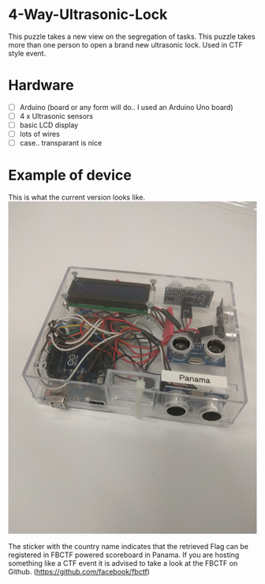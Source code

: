 # 4-Way-Ultrasonic-Lock
This puzzle takes a new view on the segregation of tasks. This puzzle takes more than one person to open a brand new ultrasonic lock. Used in CTF style event.

# Hardware
- [ ] Arduino (board or any form will do.. I used an Arduino Uno board)
- [ ] 4 x Ultrasonic sensors
- [ ] basic LCD display
- [ ] lots of wires
- [ ] case.. transparant is nice

# Example of device
This is what the current version looks like.
![example](https://github.com/plando2act/4-Way-Ultrasonic-Lock/blob/master/example%20build.jpg)

The sticker with the country name indicates that the retrieved Flag can be registered in FBCTF powered scoreboard in Panama.
If you are hosting something like a CTF event it is advised to take a look at the FBCTF on Github. (https://github.com/facebook/fbctf)
